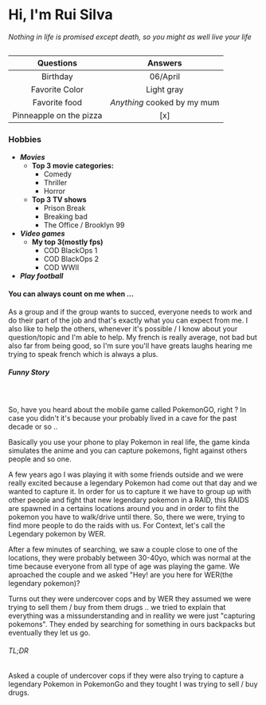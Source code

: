 # Hi, I'm Rui Silva

*Nothing in life is promised except death, so you might as well live your life*

## 

|        Questions          |          Answers            |
|:------------------------: | :-------------------------: |
| Birthday                  | 06/April                    |
| Favorite Color            | Light gray                  |
| Favorite food             | *Anything* cooked by my mum |
| Pinneapple on the pizza   |             [x]            |

### Hobbies

* ***Movies***
    * **Top 3 movie categories:**
        * Comedy
        * Thriller
        * Horror
    * **Top 3 TV shows**
        * Prison Break
        * Breaking bad
        * The Office / Brooklyn 99
* ***Video games***
    * **My top 3(mostly fps)**
        * COD BlackOps 1
        * COD BlackOps 2
        * COD WWII
* ***Play football***

#### You can always count on me when ... 

As a group and if the group wants to succed, everyone needs to work and do their part of the job and that's exactly what you can expect from me. 
I also like to help the others, whenever it's possible / I know about your question/topic and I'm able to help. My french is really average, not bad but also far from being good, so I'm sure you'll have greats laughs hearing me trying to speak french which is always a plus.


##### Funny Story  
\
\
So, have you heard about the mobile game called PokemonGO, right ? 
In case you didn't it's because your probably lived in a cave for the past decade or so .. 

Basically you use your phone to play Pokemon in real life, the game kinda simulates the anime and you can capture pokemons, fight against others people and so one.

A few years ago I was playing it with some friends outside and we were really excited because a legendary Pokemon had come out that day and we wanted to capture it.
In order for us to capture it we have to group up with other people and fight that new legendary pokemon in a RAID, this RAIDS are spawned in a certains locations around you and in order to fiht the pokemon you have to walk/drive until there.
So, there we were, trying to find more people to do the raids with us.
For Context, let's call the Legendary pokemon by WER.

After a few minutes of searching, we saw a couple close to one of the locations, they were probably between 30-40yo, which was normal at the time because everyone from all type of age was playing the game. 
We aproached the couple and we asked "Hey! are you here for WER(the legendary pokemon)?

Turns out they were undercover cops and by WER they assumed we were trying to sell them / buy from them drugs .. we tried to explain that everything was a missunderstanding and in reallity we were just "capturing pokemons".
They ended by searching for something in ours backpacks but eventually they let us go.

###### TL;DR
Asked a couple of undercover cops if they were also trying to capture a legendary Pokemon in PokemonGo and they tought I was trying to sell / buy drugs.


[comment]: # (still need to finish the linking to thers profiles part)